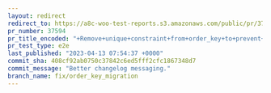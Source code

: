 ```yaml
---
layout: redirect
redirect_to: https://a8c-woo-test-reports.s3.amazonaws.com/public/pr/37594/e2e/index.html
pr_number: 37594
pr_title_encoded: "+Remove+unique+constraint+from+order_key+to+prevent+empty+key+conflict."
pr_test_type: e2e
last_published: "2023-04-13 07:54:37 +0000"
commit_sha: 408cf92ab0750c37842c6ed5fff2cfc1867348d7
commit_message: "Better changelog messaging."
branch_name: fix/order_key_migration
---
```

